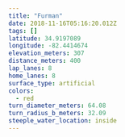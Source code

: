 ```yaml
---
title: "Furman"
date: 2018-11-16T05:16:20.012Z
tags: []
latitude: 34.9197089
longitude: -82.4414674
elevation_meters: 307
distance_meters: 400
lap_lanes: 8
home_lanes: 8
surface_type: artificial
colors: 
  - red
turn_diameter_meters: 64.08
turn_radius_b_meters: 32.09
steeple_water_location: inside
---
```


